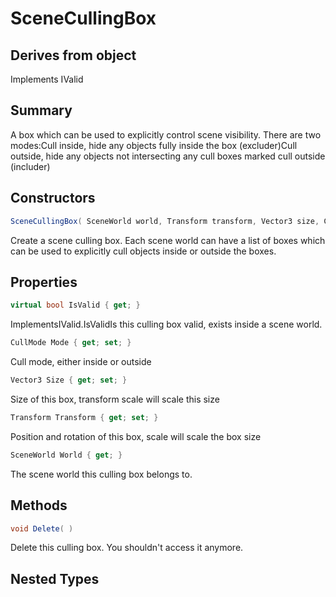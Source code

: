 # SceneCullingBox

## Derives from object
Implements IValid

## Summary

A box which can be used to explicitly control scene visibility.
There are two modes:Cull inside, hide any objects fully inside the box (excluder)Cull outside, hide any objects not intersecting any cull boxes marked cull outside (includer)
## Constructors

```c#
SceneCullingBox( SceneWorld world, Transform transform, Vector3 size, CullMode mode) 
```
Create a scene culling box.
Each scene world can have a list of boxes which can be used to explicitly cull objects inside or outside the boxes.
## Properties

```c#
virtual bool IsValid { get; } 
```
ImplementsIValid.IsValidIs this culling box valid, exists inside a scene world.
```c#
CullMode Mode { get; set; } 
```
Cull mode, either inside or outside
```c#
Vector3 Size { get; set; } 
```
Size of this box, transform scale will scale this size
```c#
Transform Transform { get; set; } 
```
Position and rotation of this box, scale will scale the box size
```c#
SceneWorld World { get; } 
```
The scene world this culling box belongs to.
## Methods

```c#
void Delete( ) 
```
Delete this culling box. You shouldn't access it anymore.
## Nested Types


